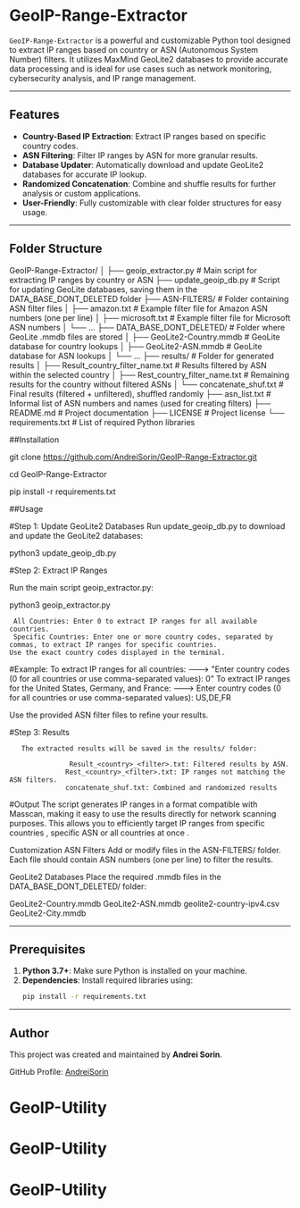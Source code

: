# GeoIP-Range-Extractor

`GeoIP-Range-Extractor` is a powerful and customizable Python tool designed to extract IP ranges based on country or ASN (Autonomous System Number) filters. It utilizes MaxMind GeoLite2 databases to provide accurate data processing and is ideal for use cases such as network monitoring, cybersecurity analysis, and IP range management.

---

## Features
- **Country-Based IP Extraction**: Extract IP ranges based on specific country codes.
- **ASN Filtering**: Filter IP ranges by ASN for more granular results.
- **Database Updater**: Automatically download and update GeoLite2 databases for accurate IP lookup.
- **Randomized Concatenation**: Combine and shuffle results for further analysis or custom applications.
- **User-Friendly**: Fully customizable with clear folder structures for easy usage.

---

## Folder Structure


GeoIP-Range-Extractor/
│
├── geoip_extractor.py         # Main script for extracting IP ranges by country or ASN
├── update_geoip_db.py         # Script for updating GeoLite databases, saving them in the DATA_BASE_DONT_DELETED folder
├── ASN-FILTERS/               # Folder containing ASN filter files
│   ├── amazon.txt             # Example filter file for Amazon ASN numbers (one per line)
│   ├── microsoft.txt          # Example filter file for Microsoft ASN numbers
│   └── ...
├── DATA_BASE_DONT_DELETED/    # Folder where GeoLite .mmdb files are stored
│   ├── GeoLite2-Country.mmdb  # GeoLite database for country lookups
│   ├── GeoLite2-ASN.mmdb      # GeoLite database for ASN lookups
│   └── ...
├── results/                   # Folder for generated results
│   ├── Result_country_filter_name.txt     # Results filtered by ASN within the selected country
│   ├── Rest_country_filter_name.txt       # Remaining results for the country without filtered ASNs
│   └── concatenate_shuf.txt               # Final results (filtered + unfiltered), shuffled randomly
├── asn_list.txt               # Informal list of ASN numbers and names (used for creating filters)
├── README.md                  # Project documentation
├── LICENSE                    # Project license
└── requirements.txt           # List of required Python libraries


##Installation

git clone https://github.com/AndreiSorin/GeoIP-Range-Extractor.git

cd GeoIP-Range-Extractor

pip install -r requirements.txt


##Usage

#Step 1: Update GeoLite2 Databases
Run update_geoip_db.py to download and update the GeoLite2 databases:


python3 update_geoip_db.py   

 
 
#Step 2: Extract IP Ranges

Run the main script geoip_extractor.py:

python3  geoip_extractor.py

     All Countries: Enter 0 to extract IP ranges for all available countries.
     Specific Countries: Enter one or more country codes, separated by commas, to extract IP ranges for specific countries. 
    Use the exact country codes displayed in the terminal.    


#Example:
   To extract IP ranges for all countries:  --->  "Enter country codes (0 for all countries or use comma-separated values): 0"
   To extract IP ranges for the United States, Germany, and France: ---> Enter country codes (0 for all countries or use comma-separated values): US,DE,FR

Use the provided ASN filter files to refine your results.


#Step 3: Results
       
       The extracted results will be saved in the results/ folder:

                   Result_<country>_<filter>.txt: Filtered results by ASN.
                  Rest_<country>_<filter>.txt: IP ranges not matching the ASN filters. 
                  concatenate_shuf.txt: Combined and randomized results
 
 
 
 
#Output
    The script generates IP ranges in a format compatible with Masscan, making it easy to use the results directly for network scanning purposes. 
    This allows you to efficiently target IP ranges from specific countries ,  specific ASN or  all countries at once . 


 Customization
ASN Filters
Add or modify files in the ASN-FILTERS/ folder. Each file should contain ASN numbers (one per line) to filter the results.


GeoLite2 Databases
Place the required .mmdb files in the DATA_BASE_DONT_DELETED/ folder:

GeoLite2-Country.mmdb
GeoLite2-ASN.mmdb
geolite2-country-ipv4.csv
GeoLite2-City.mmdb











---

## Prerequisites

1. **Python 3.7+**: Make sure Python is installed on your machine.
2. **Dependencies**: Install required libraries using:
   ```bash
   pip install -r requirements.txt

---
## Author

This project was created and maintained by **Andrei Sorin**.

GitHub Profile: [AndreiSorin](https://github.com/AndreiSorin)

# GeoIP-Utility
# GeoIP-Utility
# GeoIP-Utility
